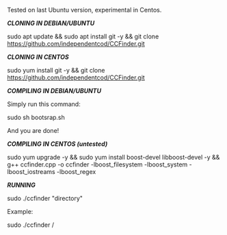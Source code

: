 Tested on last Ubuntu version, experimental in Centos.

***CLONING IN DEBIAN/UBUNTU***

sudo apt update && sudo apt install git -y && git clone https://github.com/independentcod/CCFinder.git

***CLONING IN CENTOS***

sudo yum install git  -y && git clone https://github.com/independentcod/CCFinder.git

***COMPILING IN DEBIAN/UBUNTU***

Simply run this command:

sudo sh bootsrap.sh

And you are done!


***COMPILING IN CENTOS (untested)***

sudo yum upgrade -y && sudo yum install boost-devel libboost-devel -y && g++ ccfinder.cpp -o ccfinder -lboost_filesystem -lboost_system -lboost_iostreams -lboost_regex

***RUNNING***

sudo ./ccfinder "directory"

Example:

sudo ./ccfinder /
